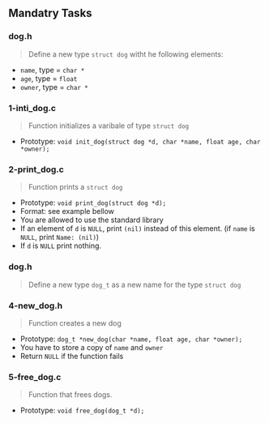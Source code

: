 ## Mandatry Tasks
### dog.h
> Define a new type `struct dog` witht he following elements:
* `name`, type = `char *`
* `age`, type = `float`
* `owner`, type = `char *`

### 1-inti_dog.c
> Function initializes a varibale of type `struct dog`
* Prototype: `void init_dog(struct dog *d, char *name, float age, char *owner);`

### 2-print_dog.c
> Function prints a `struct dog`
* Prototype: `void print_dog(struct dog *d);`
* Format: see example bellow
* You are allowed to use the standard library
* If an element of `d` is `NULL`, print `(nil)` instead of this element. (if `name` is `NULL`, print `Name: (nil)`)
* If `d` is `NULL` print nothing.

### dog.h
> Define a new type `dog_t` as a new name for the type `struct dog`

### 4-new_dog.h
> Function creates a new dog
* Prototype: `dog_t *new_dog(char *name, float age, char *owner);`
* You have to store a copy of `name` and `owner`
* Return `NULL` if the function fails

### 5-free_dog.c
> Function that frees dogs.
* Prototype: `void free_dog(dog_t *d);`

